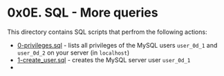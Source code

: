 # 0x0E. SQL - More queries
This directory contains  SQL scripts that perfrom the following actions:
- [0-privileges.sql](0-privileges.sql) - lists all privileges of the MySQL users `user_0d_1` and `user_0d_2` on your server (in `localhost`)
- [1-create_user.sql](1-create_user.sql) - creates the MySQL server user `user_0d_1`
- 